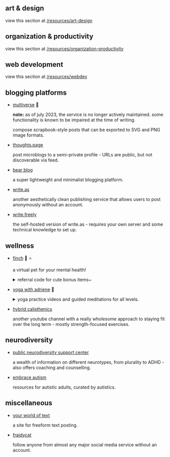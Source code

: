 ## <span id="art-design">art & design</span>

view this section at [/resources/art-design](/resources/art-design)

## <span id="organization-productivity">organization & productivity</span>

view this section at [/resources/organization-productivity](/resources/organization-productivity)

## <span id="web-development">web development</span>

view this section at [/resources/webdev](/resources/webdev)

## <span id="blogging-platforms">blogging platforms</span>

- [multiverse](https://multiverse.plus/) 👑

    **note:** as of july 2023, the service is no longer actively maintained. some functionality is known to be impaired at the time of writing.

    compose scrapbook-style posts that can be exported to SVG and PNG image formats.

- [thoughts.page](https://thoughts.page/)

    post microblogs to a semi-private profile - URLs are public, but not discoverable via feed.

- [bear blog](https://bearblog.dev/)

    a super lightweight and minimalist blogging platform.

- [write.as](https://write.as/)

    another aesthetically clean publishing service that allows users to post anonymously without an account.

- [write.freely](https://writefreely.org/)

    the self-hosted version of write.as - requires your own server and some technical knowledge to set up.

## <span id="wellness">wellness</span>

- [finch](https://app.befinch.com/share/cnYR) 👑 ⭐

    a virtual pet for your mental health!

    <details>
    <summary>
        referral code for cute bonus items~
    </summary>
    <p>
        AJGZGGHH58
    </p>
    </details>

- [yoga with adriene](https://www.youtube.com/user/yogawithadriene) 👑

    <details>
    <summary>
        yoga practice videos and guided meditations for all levels.
    </summary>
    <p>
        this channel was one of the first i was exposed to when starting my health journey early in the pandemic. i absolutely <em>hated</em> exercise before then, but adriene's videos made movement so much more joyful for me.
    </p>
    </details>

- [hybrid calisthenics](https://www.youtube.com/@HybridCalisthenics)

    another youtube channel with a really wholesome approach to staying fit over the long term - mostly strength-focused exercises.

## <span id="neurodiversity">neurodiversity</span>

- [public neurodiversity support center](https://coda.io/@mykola-bilokonsky/public-neurodiversity-support-center)

    a wealth of information on different neurotypes, from plurality to ADHD - also offers coaching and counselling.

- [embrace autism](https://embrace-autism.com/autism-tests/)

    resources for autistic adults, curated by autistics.

## <span id="miscellaneous">miscellaneous</span>

- [your world of text](https://www.yourworldoftext.com/)

    a site for freeform text posting.

- [fraidycat](https://fraidyc.at/)

    follow anyone from almost any major social media service without an account.
